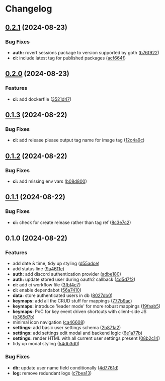 # Changelog

## [0.2.1](https://github.com/scottmckendry/mnemstart/compare/v0.2.0...v0.2.1) (2024-08-23)


### Bug Fixes

* **auth:** rovert sessions package to version supported by goth ([b76f922](https://github.com/scottmckendry/mnemstart/commit/b76f92267a0324e7e564064fec22fa795bb26b94))
* **ci:** include latest tag for published packages ([acf664f](https://github.com/scottmckendry/mnemstart/commit/acf664f8a0220086aa09bc749568ef03a2529f09))

## [0.2.0](https://github.com/scottmckendry/mnemstart/compare/v0.1.3...v0.2.0) (2024-08-23)


### Features

* **ci:** add dockerfile ([3521d47](https://github.com/scottmckendry/mnemstart/commit/3521d47907dab5cbaca198c4d16ee3a165ccad7d))

## [0.1.3](https://github.com/scottmckendry/mnemstart/compare/v0.1.2...v0.1.3) (2024-08-22)


### Bug Fixes

* **ci:** add release please output tag name for image tag ([12c4a9c](https://github.com/scottmckendry/mnemstart/commit/12c4a9cb8e7ca4522f904c11b8c4ccd14c1e143e))

## [0.1.2](https://github.com/scottmckendry/mnemstart/compare/v0.1.1...v0.1.2) (2024-08-22)


### Bug Fixes

* **ci:** add missing env vars ([b08d800](https://github.com/scottmckendry/mnemstart/commit/b08d800fe1cdf619ced0f342127a5a2ed725eb0f))

## [0.1.1](https://github.com/scottmckendry/mnemstart/compare/v0.1.0...v0.1.1) (2024-08-22)


### Bug Fixes

* **ci:** check for create release rather than tag ref ([8c3e7c2](https://github.com/scottmckendry/mnemstart/commit/8c3e7c281c6ceac91acb9c2ec6fceac37c4ae75f))

## 0.1.0 (2024-08-22)


### Features

* add date & time, tidy up styling ([d55adce](https://github.com/scottmckendry/mnemstart/commit/d55adce33ef56d79ca3d9038e88176b0a273f10d))
* add status line ([9a4611e](https://github.com/scottmckendry/mnemstart/commit/9a4611ecf45e67468010dfee28a8f3440db38d76))
* **auth:** add discord authentication provider ([adbe180](https://github.com/scottmckendry/mnemstart/commit/adbe180d60c61a48d41edac2f5aa530506a52f96))
* **auth:** update stored user during oauth2 callback ([4d5d7f2](https://github.com/scottmckendry/mnemstart/commit/4d5d7f2ce59983004044d24cd153e7969bafab96))
* **ci:** add ci workflow file ([3fbf4c7](https://github.com/scottmckendry/mnemstart/commit/3fbf4c71770af5d3c2b6afd74913866a9faf25c6))
* **ci:** enable dependabot ([56a7410](https://github.com/scottmckendry/mnemstart/commit/56a74106740f881f69b852e047a5b2217c86d744))
* **data:** store authenticated users in db ([8027db0](https://github.com/scottmckendry/mnemstart/commit/8027db03195fc2ed5397e5ba4021a46f57ceb213))
* **keymaps:** add all the CRUD stuff for mappings ([777b9ac](https://github.com/scottmckendry/mnemstart/commit/777b9ac90c0d923678d8ad0fa013a39a2ea594bd))
* **keymaps:** introduce 'leader mode' for more robust mappings ([19faab5](https://github.com/scottmckendry/mnemstart/commit/19faab5d05804d0fa715dc003601708a6a3ee2f0))
* **keymaps:** PoC for key event driven shortcuts with client-side JS ([b365d7b](https://github.com/scottmckendry/mnemstart/commit/b365d7b567a797d1f92a73a62d23434936b42a26))
* minimal icon navigation ([ca46608](https://github.com/scottmckendry/mnemstart/commit/ca4660876a8d35cb4d3097fb278a5d4ec29f1b7f))
* **settings:** add basic user settings schema ([2b871a2](https://github.com/scottmckendry/mnemstart/commit/2b871a2af455b9233c4c646a71058ee7e3ab774c))
* **settings:** add settings edit modal and backend logic ([6e1a77b](https://github.com/scottmckendry/mnemstart/commit/6e1a77bb474b38d851fad5982babb59e710bd293))
* **settings:** render HTML with all current user settings present ([08b2c14](https://github.com/scottmckendry/mnemstart/commit/08b2c141193c98f3978dfe13985465e068d31d4c))
* tidy up modal styling ([54db3d0](https://github.com/scottmckendry/mnemstart/commit/54db3d0a4e5863809e8f1d4aa45195270fdd364a))


### Bug Fixes

* **db:** update user name field conditionally ([4d7761d](https://github.com/scottmckendry/mnemstart/commit/4d7761d70c4359112960078fa9cafb512f642cf9))
* **log:** remove redundant logs ([c7bea13](https://github.com/scottmckendry/mnemstart/commit/c7bea13b4e292f7944d7dca08905a4e913a7cbe5))
